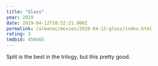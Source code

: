 ```yaml
---
title: "Glass"
year: 2019
date: 2019-04-12T10:52:21.000Z
permalink: /almanac/movies/2019-04-12-glass/index.html
rating: 3
tmdbid: 450465
---
```


Split is the best in the trilogy, but this pretty good.